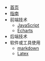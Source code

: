 <!-- docs/_sidebar.md -->
* [首页](/README)
* [指南](/guide)
* 前端技术
  * [JavaScript](/前端/JavaScript/)
  * [Echarts](/前端/Echarts/)
* 后端技术
* 软件或工具使用
  * [markdown](/软件或工具使用/markdown/)
  * [Latex](/软件或工具使用/Latex)
